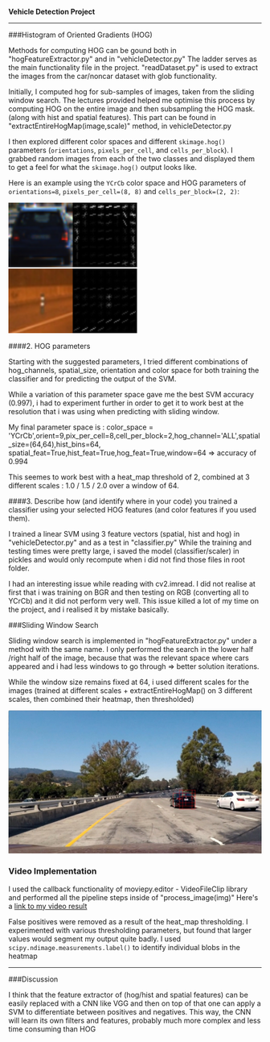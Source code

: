 
**Vehicle Detection Project**

[//]: # (Image References)
[image1]: ./output_images/Car_features.png
[image2]: ./output_images/NotCar_features.png
[image3]: ./output_images/img_7.jpg
[image4]: ./output_images/heat_6.jpg
[video1]: ./output.mp4
 

---

###Histogram of Oriented Gradients (HOG)

Methods for computing HOG can be gound both in "hogFeatureExtractor.py" and in "vehicleDetector.py"
The ladder serves as the main functionality file in the project.
"readDataset.py" is used to extract the images from the car/noncar dataset with glob functionality.

Initially, I computed hog for sub-samples of images, taken from the sliding window search.
The lectures provided helped me optimise this process by computing HOG on the entire image and then subsampling the HOG mask. (along with hist and spatial features). This part can be found in "extractEntireHogMap(image,scale)" method, in vehicleDetector.py

I then explored different color spaces and different `skimage.hog()` parameters (`orientations`, `pixels_per_cell`, and `cells_per_block`).  I grabbed random images from each of the two classes and displayed them to get a feel for what the `skimage.hog()` output looks like.

Here is an example using the `YCrCb` color space and HOG parameters of `orientations=8`, `pixels_per_cell=(8, 8)` and `cells_per_block=(2, 2)`:

![alt text][image1]
![alt text][image2]

####2. HOG parameters

Starting with the suggested parameters, I tried different combinations of hog_channels, spatial_size, orientation and color space for both training the classifier and for predicting the output of the SVM. 

While a variation of this parameter space gave me the best SVM accuracy (0.997), i had to experiment further in order to get it to work best at the resolution that i was using when predicting with sliding window. 

My final parameter space is : color_space = 'YCrCb',orient=9,pix_per_cell=8,cell_per_block=2,hog_channel='ALL',spatial_size=(64,64),hist_bins=64, spatial_feat=True,hist_feat=True,hog_feat=True,window=64 => accuracy of 0.994

This seemes to work best with a heat_map threshold of 2, combined at 3 different scales : 1.0 / 1.5 / 2.0 over a window of 64.


####3. Describe how (and identify where in your code) you trained a classifier using your selected HOG features (and color features if you used them).

I trained a linear SVM using 3 feature vectors (spatial, hist and hog) in "vehicleDetector.py" and as a test in "classifier.py"
While the training and testing times were pretty large, i saved the model (classifier/scaler) in pickles and would only recompute when i did not find those files in root folder.

I had an interesting issue while reading with cv2.imread. I did not realise at first that i was training on BGR and then testing on RGB (converting all to YCrCb) and it did not perform very well. This issue killed a lot of my time on the project, and i realised it by mistake basically.

###Sliding Window Search

Sliding window search is implemented in "hogFeatureExtractor.py" under a method with the same name.
I only performed the search in the lower half /right half of the image, because that was the relevant space where cars appeared and i had less windows to go through => better solution iterations.

While the window size remains fixed at 64, i used different scales for the images (trained at different scales + extractEntireHogMap() on 3 different scales, then combined their heatmap, then thresholded)

![alt text][image3]

### Video Implementation

I used the callback functionality of moviepy.editor - VideoFileClip library and performed all the pipeline steps inside of "process_image(img)"
Here's a [link to my video result](./output.mp4)

False positives were removed as a result of the heat_map thresholding. I experimented with various thresholding parameters, but found that larger values would segment my output quite badly. I used `scipy.ndimage.measurements.label()` to identify individual blobs in the heatmap

---

###Discussion

I think that the feature extractor of (hog/hist and spatial features) can be easily replaced with a CNN like VGG and then on top of that one can apply a SVM to differentiate between positives and negatives. This way, the CNN will learn its own filters and features, probably much more complex and less time consuming than HOG


